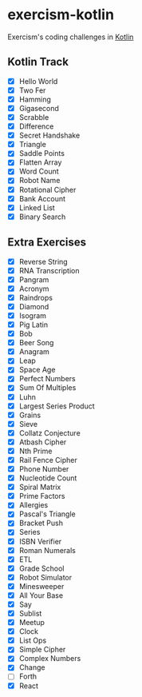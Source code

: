 # exercism-kotlin
Exercism's coding challenges in [Kotlin](https://exercism.io/tracks/kotlin/exercises)

## Kotlin Track
- [x] Hello World
- [x] Two Fer
- [x] Hamming
- [x] Gigasecond
- [x] Scrabble
- [x] Difference
- [x] Secret Handshake
- [x] Triangle
- [x] Saddle Points
- [x] Flatten Array
- [x] Word Count
- [x] Robot Name
- [x] Rotational Cipher
- [x] Bank Account
- [x] Linked List
- [x] Binary Search

## Extra Exercises
- [x] Reverse String
- [x] RNA Transcription
- [x] Pangram
- [x] Acronym
- [x] Raindrops
- [x] Diamond
- [x] Isogram
- [x] Pig Latin
- [x] Bob
- [x] Beer Song
- [x] Anagram
- [x] Leap
- [x] Space Age
- [x] Perfect Numbers
- [x] Sum Of Multiples
- [x] Luhn
- [x] Largest Series Product
- [x] Grains
- [x] Sieve
- [x] Collatz Conjecture
- [x] Atbash Cipher
- [x] Nth Prime
- [x] Rail Fence Cipher
- [x] Phone Number
- [x] Nucleotide Count
- [x] Spiral Matrix
- [x] Prime Factors
- [x] Allergies
- [x] Pascal's Triangle
- [x] Bracket Push
- [x] Series
- [x] ISBN Verifier
- [x] Roman Numerals
- [x] ETL
- [x] Grade School
- [x] Robot Simulator
- [x] Minesweeper
- [x] All Your Base
- [x] Say
- [x] Sublist
- [x] Meetup
- [x] Clock
- [x] List Ops
- [x] Simple Cipher
- [x] Complex Numbers
- [x] Change
- [ ] Forth
- [x] React
